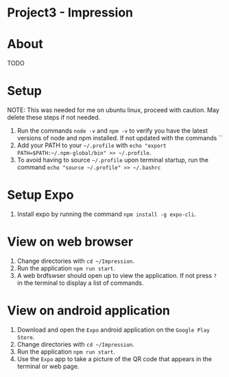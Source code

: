 # Project3 - Impression

# About
TODO

# Setup
NOTE: This was needed for me on ubuntu linux, proceed with caution. May delete these steps if not needed.

1. Run the commands `node -v` and `npm -v` to verify you have the latest versions of node and npm installed. If not updated with the commands ``
2. Add your PATH to your `~/.profile` with `echo "export PATH=$PATH:~/.npm-global/bin" >> ~/.profile`.
3. To avoid having to source `~/.profile` upon terminal startup, run the command `echo "source ~/.profile" >> ~/.bashrc`

# Setup Expo
1. Install expo by running the command `npm install -g expo-cli`.

# View on web browser
1. Change directories with `cd ~/Impression`.
2. Run the application `npm run start`.
3. A web brdfswser should open up to view the application. If not press `?` in the terminal to display a list of commands.

# View on android application
1. Download and open the `Expo` android application on the `Google Play Store`. 
2. Change directories with `cd ~/Impression`.
3. Run the application `npm run start`.
4. Use the `Expo` app to take a picture of the QR code that appears in the terminal or web page.
